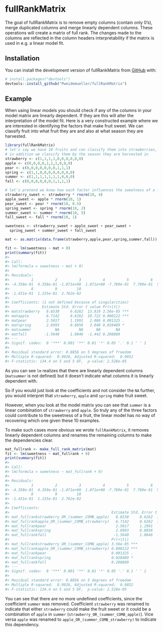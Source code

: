 
<!-- README.md is generated from README.Rmd. Please edit that file -->

# fullRankMatrix

<!-- badges: start -->
<!-- badges: end -->

The goal of fullRankMatrix is to remove empty columns (contain only
0’s), merge duplicated columns and merge linearly dependent columns.
These operations will create a matrix of full rank. The changes made to
the columns are reflected in the column headers interpretability if the
matrix is used in e.g. a linear model fit.

## Installation

You can install the development version of fullRankMatrix from
[GitHub](https://github.com/) with:

``` r
# install.packages("devtools")
devtools::install_github("Pweidemueller/fullRankMatrix")
```

## Example

When using linear models you should check if any of the columns in your
model matrix are linearly dependent. If they are this will alter the
interpretation of the model fit. Here is a very constructed example
where we are interested in identifying the factors that make fruit
sweet. We can classify fruit into what fruit they are and also at what
season they are harvested.

``` r
library(fullRankMatrix)
# let's say we have 10 fruits and can classify them into strawberries, apples or pears
# in addition we classify them by the season they are harvested in
strawberry <- c(1,1,1,1,0,0,0,0,0,0)
apple <- c(0,0,0,0,1,1,1,0,0,0)
pear <- c(0,0,0,0,0,0,0,1,1,1)
spring <- c(1,1,0,0,0,0,0,0,0,0)
summer <- c(1,1,1,1,1,1,1,0,0,0)
fall <- c(0,0,0,0,0,0,1,1,1,1)

# let's pretend we know how each factor influences the sweetness of a fruit
strawberry_sweet <- strawberry * rnorm(10, 4)
apple_sweet <- apple * rnorm(10, 1)
pear_sweet <- pear * rnorm(10, 0.5)
spring_sweet <- spring * rnorm(10, 2)
summer_sweet <- summer * rnorm(10, 5)
fall_sweet <- fall * rnorm(10, 1)

sweetness <- strawberry_sweet + apple_sweet + pear_sweet +
  spring_sweet + summer_sweet + fall_sweet

mat <- as.matrix(data.frame(strawberry,apple,pear,spring,summer,fall))

fit <- lm(sweetness ~ mat + 0)
print(summary(fit))
#> 
#> Call:
#> lm(formula = sweetness ~ mat + 0)
#> 
#> Residuals:
#>          1          2          3          4          5          6          7 
#> -4.358e-01  4.358e-01 -1.071e+00  1.071e+00 -7.789e-01  7.789e-01  5.551e-16 
#>          8          9         10 
#> -1.431e-01  1.155e-01  2.762e-02 
#> 
#> Coefficients: (1 not defined because of singularities)
#>               Estimate Std. Error t value Pr(>|t|)    
#> matstrawberry   8.6538     0.6262  13.819 3.56e-05 ***
#> matapple        6.7142     0.6262  10.722 0.000122 ***
#> matpear         2.5017     1.1991   2.086 0.091325 .  
#> matspring       2.6993     0.8856   3.048 0.028489 *  
#> matsummer           NA         NA      NA       NA    
#> matfall        -1.5640     1.0846  -1.442 0.208889    
#> ---
#> Signif. codes:  0 '***' 0.001 '**' 0.01 '*' 0.05 '.' 0.1 ' ' 1
#> 
#> Residual standard error: 0.8856 on 5 degrees of freedom
#> Multiple R-squared:  0.9926, Adjusted R-squared:  0.9852 
#> F-statistic: 134.4 on 5 and 5 DF,  p-value: 2.528e-05
```

As you can see `lm` realizes that there are linearly dependent columns
(`matsummer` is not defined) but it doesn’t indicate what columns it is
linearly dependent with.

So if you would just look at the coefficients and not consider the `NA`
further, you would interpret that `strawberry`, `apple` and `spring`
make fruit sweet.

However, when you look at the model matrix you can see that `summer` is
a linear combination of `strawberry` and `apple`. So truly any of the
three factors could contribute to the sweetness of a fruit, the linear
model has no way of recovering which one given these 10 examples.

To make such cases more obvious we wrote `fullRankMatrix`, it removes
linearly dependent columns and renames the remaining columns to make the
dependencies clear.

``` r
mat_fullrank <- make_full_rank_matrix(mat)
fit <- lm(sweetness ~ mat_fullrank + 0)
print(summary(fit))
#> 
#> Call:
#> lm(formula = sweetness ~ mat_fullrank + 0)
#> 
#> Residuals:
#>          1          2          3          4          5          6          7 
#> -4.358e-01  4.358e-01 -1.071e+00  1.071e+00 -7.789e-01  7.789e-01  5.551e-16 
#>          8          9         10 
#> -1.431e-01  1.155e-01  2.762e-02 
#> 
#> Coefficients:
#>                                               Estimate Std. Error t value
#> mat_fullrankstrawberry_OR_(summer_COMB_apple)   8.6538     0.6262  13.819
#> mat_fullrankapple_OR_(summer_COMB_strawberry)   6.7142     0.6262  10.722
#> mat_fullrankpear                                2.5017     1.1991   2.086
#> mat_fullrankspring                              2.6993     0.8856   3.048
#> mat_fullrankfall                               -1.5640     1.0846  -1.442
#>                                               Pr(>|t|)    
#> mat_fullrankstrawberry_OR_(summer_COMB_apple) 3.56e-05 ***
#> mat_fullrankapple_OR_(summer_COMB_strawberry) 0.000122 ***
#> mat_fullrankpear                              0.091325 .  
#> mat_fullrankspring                            0.028489 *  
#> mat_fullrankfall                              0.208889    
#> ---
#> Signif. codes:  0 '***' 0.001 '**' 0.01 '*' 0.05 '.' 0.1 ' ' 1
#> 
#> Residual standard error: 0.8856 on 5 degrees of freedom
#> Multiple R-squared:  0.9926, Adjusted R-squared:  0.9852 
#> F-statistic: 134.4 on 5 and 5 DF,  p-value: 2.528e-05
```

You can see that there are no more undefined coefficients, since the
coefficient `summer` was removed. Coefficient `strawberry` was renamed
to indicate that either `strawberry` could make the fruit sweet or it
could be a combination of `apple` in `summer`
(`strawberry_OR_(summer_COMB_apple)`). Vice versa `apple` was renamed to
`apple_OR_(summer_COMB_strawberry)` to indicate this dependency.
